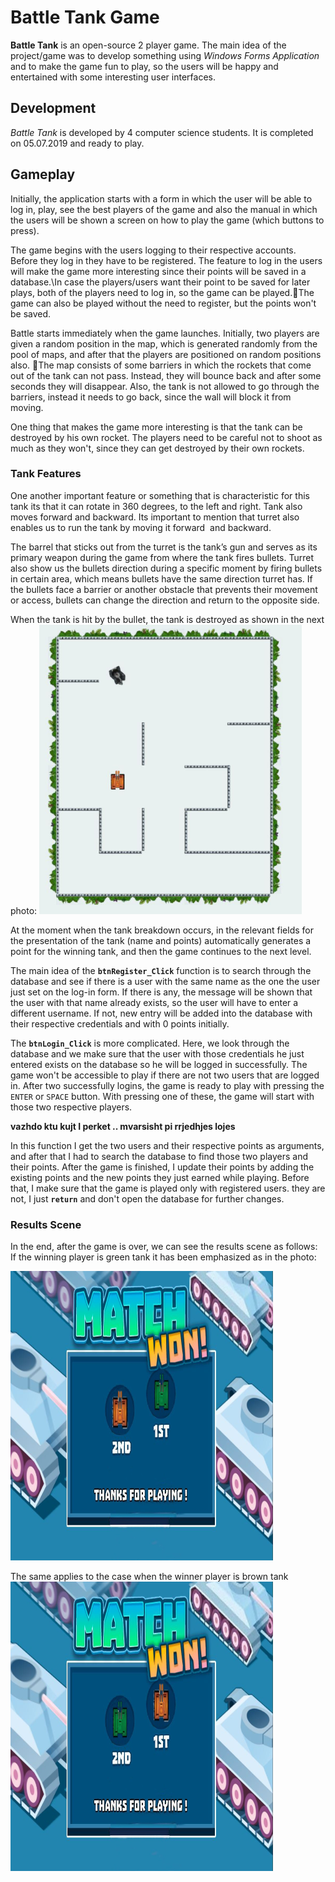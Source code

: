 # Battle Tank Game

**Battle Tank** is an open-source 2 player game. The main idea of the project/game was to develop something using *Windows Forms Application* and to make the game fun to play, so the users will be happy and entertained with some interesting user interfaces.
## Development
*Battle Tank* is developed by 4 computer science students. It is 
completed on 05.07.2019 and ready to play. 

## Gameplay
Initially, the application starts with a form in which the user will be able to log in, play, see the best players of the game and also the manual in which the users will be shown a screen on how to play the game (which buttons to press).

The game begins with the users logging to their respective accounts.  Before they log in they have to be registered. The feature to log in the users will make the game more interesting since their points will be saved in a database.\In case the players/users want their point to be saved for later plays, 
both of the players need to log in, so the game can be played.The game can also be played without the need to register, but the points won't be saved.

Battle starts immediately when the game launches. Initially, two players are given a random position in the map, which is generated randomly from the pool of maps, and after that the players are positioned on random positions also. The map consists of some barriers in which the rockets that come out of the tank can not pass. Instead, they will bounce back and after some seconds they will disappear. Also, the tank is not allowed to go through the barriers, instead it needs to go back, since the wall will block it from moving.

One thing that makes the game more interesting is that the tank can be destroyed by his own rocket. The players need to be careful not to shoot as much as they won't, since they can get destroyed by their own rockets.

### Tank Features

One another important feature or something that is characteristic for this tank its that it can rotate in 360 degrees, to the left and right. Tank also moves forward and backward.
Its important to mention that turret also enables us to run the tank by moving it forward  and backward.

The barrel that sticks out from the turret is the tank’s gun and serves as its primary weapon during the game from where the tank fires bullets.
Turret also show us the bullets direction during a specific moment by firing bullets in certain area, which means bullets have the same direction turret has.
If the bullets face a barrier or another obstacle that prevents their movement or access, bullets can change the direction and return to the opposite side.

When the tank is hit by the bullet, the tank is destroyed as shown in the next photo:
![BurnedTank](https://github.com/KadirAli1/Battle-Tank-Game/blob/master/Screenshots/BurnedTank.png)

At the moment when the tank breakdown occurs, in the relevant fields for the presentation of the tank (name and points) automatically generates a point for the winning tank, and then the game continues to the next level.




The main idea of the **`btnRegister_Click`** function is to search through the database and see if there is a user with the same name as the one the user just set on the log-in form. If there is any, the message will be shown that the user with that name already exists, so the user will have to enter a different username. If not, new entry will be added into the database with their respective credentials and with 0 points initially. 

The **`btnLogin_Click`** is more complicated. Here, we look through the database and we make sure that the user with those credentials he just entered exists on the database so he will be logged in successfully. The game won't be accessible to play if there are not two users that are logged in. After two successfully logins, the game is ready to play with pressing the `ENTER` or `SPACE` button. With pressing one of these, the game will start with those two respective players.

**vazhdo ktu kujt I perket .. mvarsisht pi rrjedhjes lojes** 

In this function I get the two users and their respective points as arguments, and after that I had to search the database to find those two players and their points. After the game is finished, I update their points by adding the existing points and the new points they just earned while playing. Before that, I make sure that the game is played only with registered users. 
they are not, I just **`return`** and don't open the database for further changes.

### Results Scene
In the end, after the game is over, we can see the results scene as follows:
If the winning player is green tank it has been emphasized as in the photo:

![GreenTank](https://github.com/KadirAli1/Battle-Tank-Game/blob/master/Screenshots/GreenTankWinner.png)

The same applies to the case when the winner player is brown tank
![BrownTank](https://github.com/KadirAli1/Battle-Tank-Game/blob/master/Screenshots/BrownTankWinner.png)

